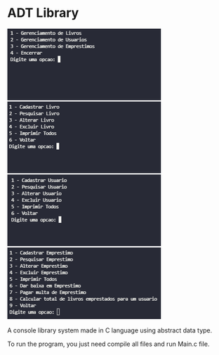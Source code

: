 # ADT Library

<img src="https://github.com/omouravictor/omouravictor/blob/main/assets/ADT-Library/menu-main.png" alt="Main Menu">
<img src="https://github.com/omouravictor/omouravictor/blob/main/assets/ADT-Library/book-menu.png" alt="Book Menu">
<img src="https://github.com/omouravictor/omouravictor/blob/main/assets/ADT-Library/user-menu.png" alt="User Menu">
<img src="https://github.com/omouravictor/omouravictor/blob/main/assets/ADT-Library/borrow-menu.png" alt="Borrow Menu">

A console library system made in C language using abstract data type.

To run the program, you just need compile all files and run Main.c file.
